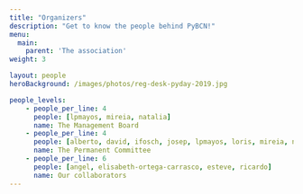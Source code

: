 ```yaml
---
title: "Organizers"
description: "Get to know the people behind PyBCN!"
menu:
  main:
    parent: 'The association'
weight: 3

layout: people
heroBackground: /images/photos/reg-desk-pyday-2019.jpg

people_levels:
    - people_per_line: 4
      people: [lpmayos, mireia, natalia]
      name: The Management Board
    - people_per_line: 4
      people: [alberto, david, ifosch, josep, lpmayos, loris, mireia, natalia, nuria, rberenguel, xavi]
      name: The Permanent Committee
    - people_per_line: 6
      people: [angel, elisabeth-ortega-carrasco, esteve, ricardo]
      name: Our collaborators
---
```

